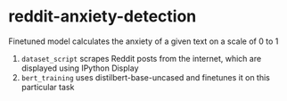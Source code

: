 # reddit-anxiety-detection
Finetuned model calculates the anxiety of a given text on a scale of 0 to 1

1. `dataset_script` scrapes Reddit posts from the internet, which are displayed using IPython Display
2. `bert_training` uses distilbert-base-uncased and finetunes it on this particular task
